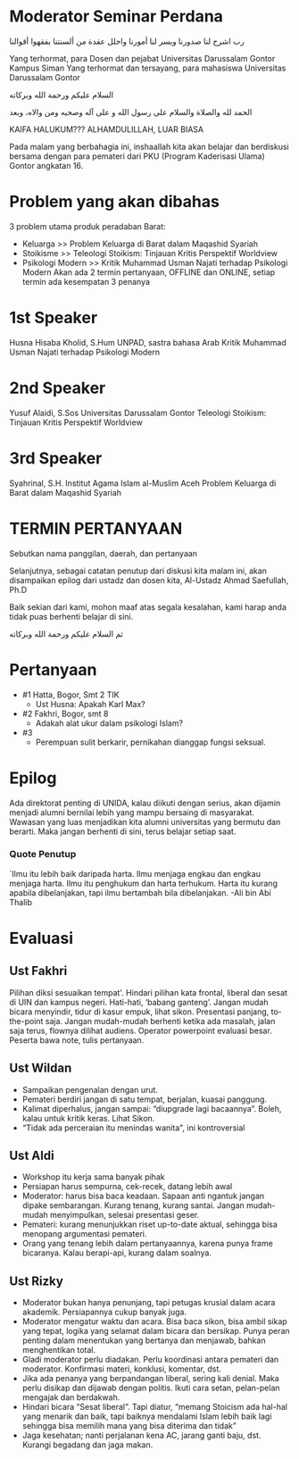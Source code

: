 # Moderator Seminar Perdana

رب اشرح لنا صدورنا ويسر لنا أمورنا واحلل عقدة من ألسنتنا يفقهوا أقوالنا

Yang terhormat, para Dosen dan pejabat Universitas Darussalam Gontor Kampus Siman
Yang terhormat dan tersayang, para mahasiswa Universitas Darussalam Gontor

 السلام عليكم ورحمة الله وبركاته

الحمد لله والصلاة والسلام على رسول الله و على آله وصحبه ومن والاه، وبعد

KAIFA HALUKUM??? ALHAMDULILLAH, LUAR BIASA

Pada malam yang berbahagia ini, inshaallah kita akan belajar dan berdiskusi bersama dengan para pemateri dari PKU (Program Kaderisasi Ulama) Gontor angkatan 16.

# Problem yang akan dibahas
3 problem utama produk peradaban Barat:
- Keluarga >> Problem Keluarga di Barat dalam Maqashid Syariah
- Stoikisme >> Teleologi Stoikism: Tinjauan Kritis Perspektif Worldview
- Psikologi Modern >> Kritik Muhammad Usman Najati terhadap Psikologi Modern
Akan ada 2 termin pertanyaan, OFFLINE dan ONLINE, setiap termin ada kesempatan 3 penanya 

# 1st Speaker
Husna Hisaba Kholid, S.Hum
UNPAD, sastra bahasa Arab
Kritik Muhammad Usman Najati terhadap Psikologi Modern

# 2nd Speaker
Yusuf Alaidi, S.Sos
Universitas Darussalam Gontor
Teleologi Stoikism: Tinjauan Kritis Perspektif Worldview

# 3rd Speaker
Syahrinal, S.H.
Institut Agama Islam al-Muslim Aceh
Problem Keluarga di Barat dalam Maqashid Syariah

# TERMIN PERTANYAAN
Sebutkan nama panggilan, daerah, dan pertanyaan

Selanjutnya, sebagai catatan penutup dari diskusi kita malam ini, akan disampaikan epilog dari ustadz dan dosen kita, Al-Ustadz Ahmad Saefullah, Ph.D

Baik sekian dari kami, mohon maaf atas segala kesalahan, kami harap anda tidak puas berhenti belajar di sini.

ثم السلام عليكم ورحمة الله وبركاته

# Pertanyaan
- #1 Hatta, Bogor, Smt 2 TIK
	- Ust Husna: Apakah Karl Max?
- #2 Fakhri, Bogor, smt 8
	- Adakah alat ukur dalam psikologi Islam?
- #3
	- Perempuan sulit berkarir, pernikahan dianggap fungsi seksual. 

# Epilog
Ada direktorat penting di UNIDA, kalau diikuti dengan serius, akan dijamin menjadi alumni bernilai lebih yang mampu bersaing di masyarakat. Wawasan yang luas menjadikan kita alumni universitas yang bermutu dan berarti. Maka jangan berhenti di sini, terus belajar setiap saat.

### Quote Penutup
`Ilmu itu lebih baik daripada harta. Ilmu menjaga engkau dan engkau menjaga harta. Ilmu itu penghukum dan harta terhukum. Harta itu kurang apabila dibelanjakan, tapi ilmu bertambah bila dibelanjakan. -Ali bin Abi Thalib

# Evaluasi 
## Ust Fakhri
Pilihan diksi sesuaikan tempat'.
Hindari pilihan kata frontal, liberal dan sesat di UIN dan kampus negeri.
Hati-hati, ‘babang ganteng’.
Jangan mudah bicara menyindir, tidur di kasur empuk, lihat sikon.
Presentasi panjang, to-the-point saja.
Jangan mudah-mudah berhenti ketika ada masalah, jalan saja terus, flownya dilihat audiens.
Operator powerpoint evaluasi besar.
Peserta bawa note, tulis pertanyaan. 

## Ust Wildan
- Sampaikan pengenalan dengan urut.
- Pemateri berdiri jangan di satu tempat, berjalan, kuasai panggung.
- Kalimat diperhalus, jangan sampai: “diupgrade lagi bacaannya”. Boleh, kalau untuk kritik keras. Lihat Sikon.
- “Tidak ada perceraian itu menindas wanita", ini kontroversial

##  Ust Aldi
- Workshop itu kerja sama banyak pihak
- Persiapan harus sempurna, cek-recek, datang lebih awal
- Moderator: harus bisa baca keadaan. Sapaan anti ngantuk jangan dipake sembarangan. Kurang tenang, kurang santai. Jangan mudah-mudah menyimpulkan, selesai presentasi geser.
- Pemateri: kurang menunjukkan riset up-to-date aktual, sehingga bisa menopang argumentasi pemateri.
- Orang yang tenang lebih dalam pertanyaannya, karena punya frame bicaranya. Kalau berapi-api, kurang dalam soalnya.

## Ust Rizky
- Moderator bukan hanya penunjang, tapi petugas krusial dalam acara akademik. Persiapannya cukup banyak juga.
- Moderator mengatur waktu dan acara. Bisa baca sikon, bisa ambil sikap yang tepat, logika yang selamat dalam bicara dan bersikap. Punya peran penting dalam menentukan yang bertanya dan menjawab, bahkan menghentikan total.
- Gladi moderator perlu diadakan. Perlu koordinasi antara pemateri dan moderator. Konfirmasi materi, konklusi, komentar, dst.
- Jika ada penanya yang berpandangan liberal, sering kali denial. Maka perlu disikap dan dijawab dengan politis. Ikuti cara setan, pelan-pelan mengajak dan berdakwah.
- Hindari bicara “Sesat liberal”. Tapi diatur, “memang Stoicism ada hal-hal yang menarik dan baik, tapi baiknya mendalami Islam lebih baik lagi sehingga bisa memilih mana yang bisa diterima dan tidak”
- Jaga kesehatan; nanti perjalanan kena AC, jarang ganti baju, dst. Kurangi begadang dan jaga makan.